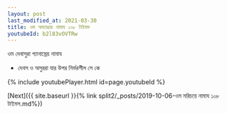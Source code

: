 ```yaml
---
layout: post
last_modified_at: 2021-03-30
title: ওম অভ্যাঙায় নামায ১০৮ টাইমস
youtubeId: b2l83vOVTRw
---
```

 
 
 ওম দেবাসুরা গ্যানাস্রেয় নামায  
 
 -  দেবস ও অসুররা যার উপর নির্ভরশীল সে কে 
 
  
 
  
 
 
 
 
 
 


{% include youtubePlayer.html id=page.youtubeId %}
 
[Next]({{ site.baseurl }}{% link  split2/_posts/2019-10-06-ওম মরিচয়ে নামায ১০৮ টাইমস.md%})
 
